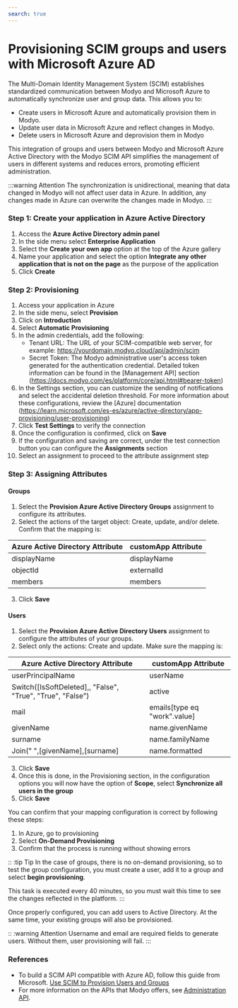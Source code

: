 ```yaml
---
search: true
---
```


# Provisioning SCIM groups and users with Microsoft Azure AD

The Multi-Domain Identity Management System (SCIM) establishes standardized communication between Modyo and Microsoft Azure to automatically synchronize user and group data. This allows you to:
- Create users in Microsoft Azure and automatically provision them in Modyo.
- Update user data in Microsoft Azure and reflect changes in Modyo.
- Delete users in Microsoft Azure and deprovision them in Modyo

This integration of groups and users between Modyo and Microsoft Azure Active Directory with the Modyo SCIM API simplifies the management of users in different systems and reduces errors, promoting efficient administration.

:::warning Attention
The synchronization is unidirectional, meaning that data changed in Modyo will not affect user data in Azure. In addition, any changes made in Azure can overwrite the changes made in Modyo.
:::


### Step 1: Create your application in Azure Active Directory
1. Access the **Azure Active Directory admin panel**
1. In the side menu select **Enterprise Application**
1. Select the **Create your own app** option at the top of the Azure gallery
1. Name your application and select the option **Integrate any other application that is not on the page** as the purpose of the application
1. Click **Create**

### Step 2: Provisioning
1. Access your application in Azure
2. In the side menu, select **Provision**
3. Click on **Introduction**
4. Select **Automatic Provisioning**
5. In the admin credentials, add the following:
    - Tenant URL: The URL of your SCIM-compatible web server, for example: https://yourdomain.modyo.cloud/api/admin/scim
    - Secret Token: The Modyo administrative user's access token generated for the authentication credential. Detailed token information can be found in the [Management API] section (https://docs.modyo.com/es/platform/core/api.html#bearer-token)
6. In the Settings section, you can customize the sending of notifications and select the accidental deletion threshold. For more information about these configurations, review the [Azure] documentation (https://learn.microsoft.com/es-es/azure/active-directory/app-provisioning/user-provisioning)
7. Click **Test Settings** to verify the connection
8. Once the configuration is confirmed, click on **Save**
8. If the configuration and saving are correct, under the test connection button you can configure the **Assignments** section
9. Select an assignment to proceed to the attribute assignment step

### Step 3: Assigning Attributes
#### Groups
1. Select the **Provision Azure Active Directory Groups** assignment to configure its attributes.
2. Select the actions of the target object: Create, update, and/or delete. Confirm that the mapping is:

| Azure Active Directory Attribute | customApp Attribute |
| ------------------------------- | ------------------ |
| displayName | displayName |
| objectId | externalId |
| members| members |
3. Click **Save**

#### Users
1. Select the **Provision Azure Active Directory Users** assignment to configure the attributes of your groups.
2. Select only the actions: Create and update. Make sure the mapping is:

| Azure Active Directory Attribute | customApp Attribute |
| ------------------------------- | ------------------ |
| userPrincipalName | userName |
| Switch([IsSoftDeleted],, "False", "True", "True", "False") | active |
| mail| emails[type eq "work".value] |
| givenName| name.givenName|
| surname  |name.familyName|
| Join(" ",[givenName],[surname]| name.formatted|
3. Click **Save**
4. Once this is done, in the Provisioning section, in the configuration options you will now have the option of **Scope**, select **Synchronize all users in the group**
5. Click **Save**

You can confirm that your mapping configuration is correct by following these steps:
1. In Azure, go to provisioning
2. Select **On-Demand Provisioning**
3. Confirm that the process is running without showing errors

:: :tip Tip
In the case of groups, there is no on-demand provisioning, so to test the group configuration, you must create a user, add it to a group and select **begin provisioning**.

This task is executed every 40 minutes, so you must wait this time to see the changes reflected in the platform.
:::

Once properly configured, you can add users to Active Directory. At the same time, your existing groups will also be provisioned.

:: :warning Attention
Username and email are required fields to generate users. Without them, user provisioning will fail.
:::


### References
- To build a SCIM API compatible with Azure AD, follow this guide from Microsoft. [Use SCIM to Provision Users and Groups](https://docs.microsoft.com/en-us/azure/active-directory/app-provisioning/use-scim-to-provision-users-and-groups)
- For more information on the APIs that Modyo offers, see [Administration API](https://docs.modyo.com/en/platform/core/api.html).
